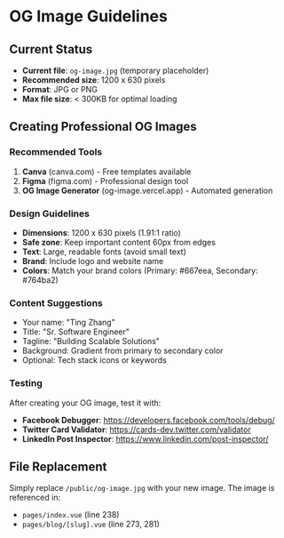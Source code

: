 # OG Image Guidelines

## Current Status
- **Current file**: `og-image.jpg` (temporary placeholder)
- **Recommended size**: 1200 x 630 pixels
- **Format**: JPG or PNG
- **Max file size**: < 300KB for optimal loading

## Creating Professional OG Images

### Recommended Tools
1. **Canva** (canva.com) - Free templates available
2. **Figma** (figma.com) - Professional design tool
3. **OG Image Generator** (og-image.vercel.app) - Automated generation

### Design Guidelines
- **Dimensions**: 1200 x 630 pixels (1.91:1 ratio)
- **Safe zone**: Keep important content 60px from edges
- **Text**: Large, readable fonts (avoid small text)
- **Brand**: Include logo and website name
- **Colors**: Match your brand colors (Primary: #667eea, Secondary: #764ba2)

### Content Suggestions
- Your name: "Ting Zhang"
- Title: "Sr. Software Engineer"
- Tagline: "Building Scalable Solutions"
- Background: Gradient from primary to secondary color
- Optional: Tech stack icons or keywords

### Testing
After creating your OG image, test it with:
- **Facebook Debugger**: https://developers.facebook.com/tools/debug/
- **Twitter Card Validator**: https://cards-dev.twitter.com/validator
- **LinkedIn Post Inspector**: https://www.linkedin.com/post-inspector/

## File Replacement
Simply replace `/public/og-image.jpg` with your new image.
The image is referenced in:
- `pages/index.vue` (line 238)
- `pages/blog/[slug].vue` (line 273, 281)
